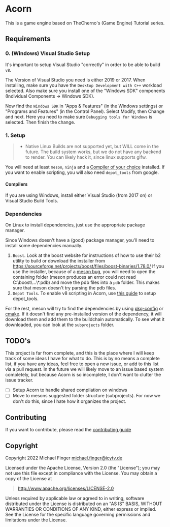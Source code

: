 # Acorn

This is a game engine based on TheCherno's (Game Engine) Tutorial series.

## Requirements

### 0. (Windows) Visual Studio Setup

It's important to setup Visual Studio "correctly" in order to be able to build `v8`.

The Version of Visual Studio you need is either 2019 or 2017.
When installing, make sure you have the `Desktop Development with C++` workload selected.
Also make sure you install one of the "Windows SDK" components (Individual Components -> Windows SDK).

Now find the `Windows SDK` in "Apps & Features" (in the Windows settings) or "Programs and Features" (in the Control Panel).
Select Modify, then Change and next. Here you need to make sure `Debugging tools for Windows` is selected. Then finish the change.

### 1. Setup

>- Native Linux Builds are not supported yet, but WILL come in the future. The build system works, but we do not have
>  any backend to render. You can likely hack it, since linux supports glfw.

You will need at least `meson`, `ninja` and a [Compiler of your choice](#Compilers) installed.
If you want to enable scripting, you will also need `depot_tools` from google.

#### Compilers

If you are using Windows, install either Visual Studio (from 2017 on) or Visual Studio Build Tools.

### Dependencies

On Linux to install dependencies, just use the appropriate package manager.

Since Windows doesn't have a (good) package manager, you'll need to install some dependencies manually.

1. `Boost`. Look at the boost website for instructions of how to use their b2 utility to build or download the installer
    from <https://sourceforge.net/projects/boost/files/boost-binaries/1.78.0/>
    If you use the installer, because of a [meson bug](https://github.com/mesonbuild/meson/issues/8325), you will need to open
    the containing folder (meson produces an error could not read C:\\boost\\...\\*.pdb) and move the pdb files into a `pdb` folder.
    This makes sure that meson doesn't try parsing the pdb files.
2. `Depot Tools`. To enable v8 scripting in Acorn, use
   [this guide](https://commondatastorage.googleapis.com/chrome-infra-docs/flat/depot_tools/docs/html/depot_tools_tutorial.html#_setting_up) to setup depot_tools.

For the rest, meson will try to find the dependencies by using [pkg-config](https://www.freedesktop.org/wiki/Software/pkg-config/) or [cmake](https://cmake.org/).
If it doesn't find any pre-installed version of the dependency, it will download them and add them to the buildchain automatically. To see what it downloaded, you
can look at the `subprojects` folder.

## TODO's

This project is far from complete, and this is the place where I will keep track of some ideas I have for what to do. This is by no means a complete list, if you
have any ideas, feel free to open a new issue, or add to this list via a pull request. In the future we will likely move to an issue based system completely, but
because Acorn is so incomplete, I don't want to clutter the issue tracker.

- [ ] Setup Acorn to handle shared compilation on windows
- [ ] Move to mesons suggested folder structure (subprojects). For now we don't do this, since I hate how it organizes the project.

## Contributing

If you want to contribute, please read the [contributing guide](https://github.com/IcyTv/Acorn/tree/master/CONTRIBUTING.md)

## Copyright

Copyright 2022 Michael Finger <michael.finger@icytv.de>

Licensed under the Apache License, Version 2.0 (the "License"); you may not use this file except in compliance with the License. You may obtain a copy of the License at

> <http://www.apache.org/licenses/LICENSE-2.0>

Unless required by applicable law or agreed to in writing, software distributed under the License is distributed on an "AS IS" BASIS, WITHOUT WARRANTIES OR CONDITIONS OF ANY KIND, either express or implied. See the License for the specific language governing permissions and limitations under the License.
